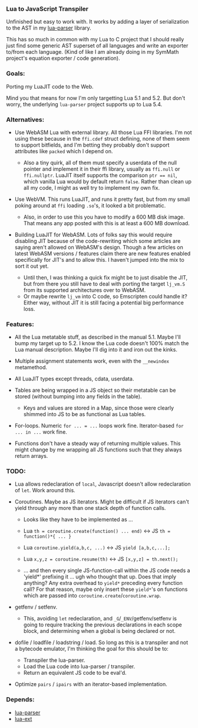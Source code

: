 ### Lua to JavaScript Transpiler

Unfinished but easy to work with.  It works by adding a layer of serialization to the AST in my [lua-parser](https://github.com/thenumbernine/lua-parser) library. 

This has so much in common with my Lua to C project that I should really just find some generic AST superset of all languages and write an exporter to/from each language.
(Kind of like I am already doing in my SymMath project's equation exporter / code generation).

### Goals:

Porting my LuaJIT code to the Web.

Mind you that means for now I'm only targetting Lua 5.1 and 5.2.  But don't worry, the underlying `lua-parser` project supports up to Lua 5.4.

### Alternatives:

- Use WebASM Lua with external library.  All those Lua FFI libraries.  I'm not using these because in the `ffi.cdef` struct defining, none of them seem to support bitfields, and I'm betting they probably don't support attributes like `packed` which I depend on.
	- Also a tiny quirk, all of them must specify a userdata of the null pointer and implement it in their ffi library, usually as `ffi.null` or `ffi.nullptr`.  LuaJIT itself supports the comparison `ptr == nil`, which vanilla Lua would by default return `false`.  Rather than clean up all my code, I might as well try to implement my own fix.

- Use WebVM.  This runs LuaJIT, and runs it pretty fast, but from my small poking around at `ffi` loading `.so`'s, it looked a bit problematic. 
	- Also, in order to use this you have to modify a 600 MB disk image.  That means any app posted with this is at least a 600 MB download.

- Building LuaJIT for WebASM. Lots of folks say this would require disabling JIT because of the code-rewriting which some articles are saying aren't allowed on WebASM's design.
Though a few articles on latest WebASM versions / features claim there are new features enabled specifically for JIT's and to allow this.
I haven't jumped into the mix to sort it out yet.
	- Until then, I was thinking a quick fix might be to just disable the JIT, but from there you still have to deal with porting the target `lj_vm.S` from its supported architectures over to WebASM.
	- Or maybe rewrite `lj_vm` into C code, so Emscripten could handle it?  Either way, without JIT it is still facing a potential big performance loss.

### Features:

- All the Lua metatable stuff, as described in the manual 5.1.  Maybe I'll bump my target up to 5.2.  I know the Lua code doesn't 100% match the Lua manual description.  Maybe I'll dig into it and iron out the kinks.

- Multiple assignment statements work, even with the `__newindex` metamethod.

- All LuaJIT types except threads, cdata, userdata.

- Tables are being wrapped in a JS object so their metatable can be stored (without bumping into any fields in the table).
	- Keys and values are stored in a Map, since those were clearly shimmed into JS to be as functional as Lua tables.

- For-loops.  Numeric `for ... = ...` loops work fine.  Iterator-based `for ... in ...` work fine.

- Functions don't have a steady way of returning multiple values.  This might change by me wrapping all JS functions such that they always return arrays.

### TODO:

- Lua allows redeclaration of `local`, Javascript doesn't allow redeclaration of `let`.  Work around this.

- Coroutines.  Maybe as JS iterators.  Might be difficult if JS iterators can't yield through any more than one stack depth of function calls.

	- Looks like they have to be implemented as ...

	- Lua `th = coroutine.create(function() ... end)` <-> JS `th = function()*{ ... }`

	- Lua `coroutine.yield(a,b,c, ...)` <-> JS `yield [a,b,c,...];`

	- Lua `x,y,z = coroutine.resume(th)` <-> JS `[x,y,z] = th.next();`

	- ... and then every single JS-function-call within the JS code needs a 'yield*' prefixing it ... ugh who thought that up.
		Does that imply anything?  Any extra overhead to `yield*` preceding  every function call?
		For that reason, maybe only insert these `yield*`'s on functions which are passed into `coroutine.create`/`coroutine.wrap`.

- getfenv / setfenv.
	- This, avoiding `let` redeclaration, and `_G`/`_ENV`/getfenv/setfenv is going to require tracking the previous declarations in each scope block,
	and determining when a global is being declared or not.

- dofile / loadfile / loadstring / load.
	So long as this is a transpiler and not a bytecode emulator, I'm thinking the goal for this should be to:
	- Transpiler the lua-parser.
	- Load the Lua code into lua-parser / transpiler.
	- Return an equivalent JS code to be eval'd.

- Optimize `pairs` / `ipairs` with an iterator-based implementation.

### Depends:

- [lua-parser](https://github.com/thenumbernine/lua-parser)
- [lua-ext](https://github.com/thenumbernine/lua-ext)
